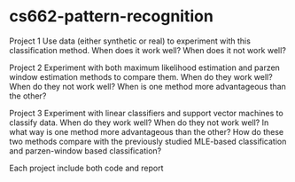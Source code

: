# cs662-pattern-recognition
Project 1
Use data (either synthetic or real) to experiment with this classification method. When does it work well? When does it not work well?

Project 2
Experiment with both maximum likelihood estimation and parzen window estimation methods to compare them. When do they work well? When do they not work well? When is one method more advantageous than the other?

Project 3
 Experiment with linear classifiers and support vector machines to classify data. When do they work well? When do they not work well? In what way is one method more advantageous than the other? How do these two methods compare with the previously studied MLE-based classification and parzen-window based classification?
 
 Each project include both code and report
